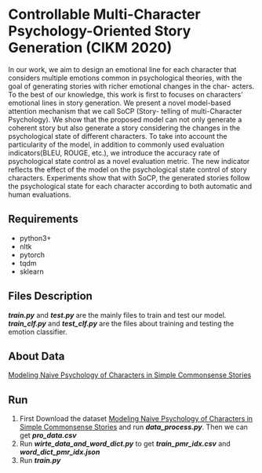 # Controllable Multi-Character Psychology-Oriented Story Generation (CIKM 2020)

In our work, we aim to design an emotional line for each character that considers multiple emotions common in psychological theories, with the goal of generating stories with richer emotional changes in the char- acters. To the best of our knowledge, this work is first to focuses on characters’ emotional lines in story generation. We present a novel model-based attention mechanism that we call SoCP (Story- telling of multi-Character Psychology). We show that the proposed model can not only generate a coherent story but also generate a story considering the changes in the psychological state of different characters. To take into account the particularity of the model, in addition to commonly used evaluation indicators(BLEU, ROUGE, etc.), we introduce the accuracy rate of psychological state control as a novel evaluation metric. The new indicator reflects the effect of the model on the psychological state control of story characters. Experiments show that with SoCP, the generated stories follow the psychological state for each character according to both automatic and human evaluations.

## Requirements
- python3+
- nltk
- pytorch
- tqdm
- sklearn

## Files Description
___train.py___ and ___test.py___ are the mainly files to train and test our model.
___train_clf.py___ and ___test_clf.py___ are the files about training and testing the emotion classifier.

## About Data
[Modeling Naive Psychology of Characters in Simple Commonsense Stories](https://uwnlp.github.io/storycommonsense/)

## Run
1. First Download the dataset [Modeling Naive Psychology of Characters in Simple Commonsense Stories](https://uwnlp.github.io/storycommonsense/) and run ___data_process.py___. Then we can get ___pro_data.csv___
2. Run ___wirte_data_and_word_dict.py___ to get ___train_pmr_idx.csv___ and ___word_dict_pmr_idx.json___
3. Run ___train.py___

